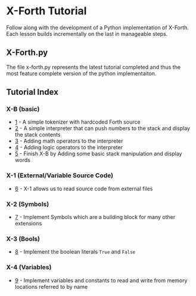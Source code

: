 # X-Forth Tutorial
Follow along with the development of a Python implementation of X-Forth. Each lesson builds incrementally on the last in manageable steps.

## X-Forth.py
The file x-forth.py represents the latest tutorial completed and thus the most feature complete version of the python implementaiton.

## Tutorial Index
### X-B (basic)
* [1](src/1.x-forth.py)  - A simple tokenizer with hardcoded Forth source
* [2](src/2.x-forth.py) - A simple interpreter that can push numbers to the stack and display the stack contents
* [3](src/3.x-forth.py) - Adding math operators to the interpreter
* [4](src/4.x-forth.py) - Adding logic operators to the interpreter
* [5](src/5.x-forth.py) - Finish X-B by Adding some basic stack manipulation and display words
### X-1 (External/Variable Source Code)
* [6](src/6.x-forth.py) - X-1 allows us to read source code from external files
### X-2 (Symbols)
* [7](src/7.x-forth.py) - Implement Symbols which are a building block for many other extensions
### X-3 (Bools)
* [8](src/8.x-forth.py) - Implement the boolean literals `True` and `False`
### X-4 (Variables)
* [9](src/9.x-forth.py) - Implement variables and constants to read and write from memory locations referred to by name